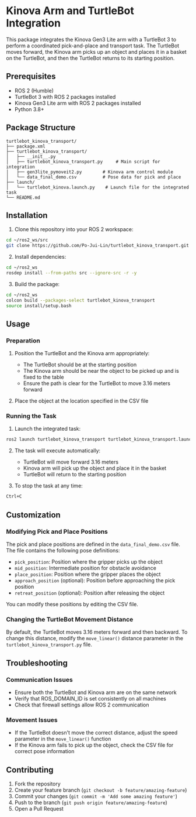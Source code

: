 # Kinova Arm and TurtleBot Integration

This package integrates the Kinova Gen3 Lite arm with a TurtleBot 3 to perform a coordinated pick-and-place  and transport task. The TurtleBot moves forward, the Kinova arm picks up an object and places it in a basket on the TurtleBot, and then the TurtleBot returns to its starting position.

## Prerequisites

- ROS 2 (Humble)
- TurtleBot 3 with ROS 2 packages installed
- Kinova Gen3 Lite arm with ROS 2 packages installed
- Python 3.8+

## Package Structure

```
turtlebot_kinova_transport/
├── package.xml
├── turtlebot_kinova_transport/
│   ├── __init__.py
│   ├── turtlebot_kinova_transport.py     # Main script for integration
│   ├── gen3lite_pymoveit2.py        # Kinova arm control module
│   └── data_final_demo.csv          # Pose data for pick and place
├── launch/
│   └── turtlebot_kinova.launch.py    # Launch file for the integrated task
└── README.md
```

## Installation

1. Clone this repository into your ROS 2 workspace:

```bash
cd ~/ros2_ws/src
git clone https://github.com/Po-Jui-Lin/turtlebot_kinova_transport.git
```

2. Install dependencies:

```bash
cd ~/ros2_ws
rosdep install --from-paths src --ignore-src -r -y
```

3. Build the package:

```bash
cd ~/ros2_ws
colcon build --packages-select turtlebot_kinova_transport
source install/setup.bash
```

## Usage

### Preparation

1. Position the TurtleBot and the Kinova arm appropriately:
   - The TurtleBot should be at the starting position
   - The Kinova arm should be near the object to be picked up and is fixed to the table
   - Ensure the path is clear for the TurtleBot to move 3.16 meters forward

2. Place the object at the location specified in the CSV file

### Running the Task

1. Launch the integrated task:

```bash
ros2 launch turtlebot_kinova_transport turtlebot_kinova_transport.launch.py
```

2. The task will execute automatically:
   - TurtleBot will move forward 3.16 meters
   - Kinova arm will pick up the object and place it in the basket
   - TurtleBot will return to the starting position

3. To stop the task at any time:

```bash
Ctrl+C
```

## Customization

### Modifying Pick and Place Positions

The pick and place positions are defined in the `data_final_demo.csv` file. The file contains the following pose definitions:

- `pick_position`: Position where the gripper picks up the object
- `mid_position`: Intermediate position for obstacle avoidance
- `place_position`: Position where the gripper places the object
- `approach_position` (optional): Position before approaching the pick position
- `retreat_position` (optional): Position after releasing the object

You can modify these positions by editing the CSV file.

### Changing the TurtleBot Movement Distance

By default, the TurtleBot moves 3.16 meters forward and then backward. To change this distance, modify the `move_linear()` distance parameter in the `turtlebot_kinova_transport.py` file.

## Troubleshooting

### Communication Issues

- Ensure both the TurtleBot and Kinova arm are on the same network
- Verify that ROS_DOMAIN_ID is set consistently on all machines
- Check that firewall settings allow ROS 2 communication

### Movement Issues

- If the TurtleBot doesn't move the correct distance, adjust the speed parameter in the `move_linear()` function
- If the Kinova arm fails to pick up the object, check the CSV file for correct pose information

## Contributing

1. Fork the repository
2. Create your feature branch (`git checkout -b feature/amazing-feature`)
3. Commit your changes (`git commit -m 'Add some amazing feature'`)
4. Push to the branch (`git push origin feature/amazing-feature`)
5. Open a Pull Request